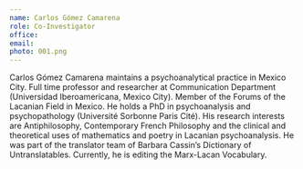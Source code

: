 ```yaml
---
name: Carlos Gómez Camarena
role: Co-Investigator
office:
email:
photo: 001.png
---
```


Carlos Gómez Camarena maintains a psychoanalytical practice in Mexico City. Full time professor and researcher at Communication Department (Universidad Iberoamericana, Mexico City). Member of the Forums of the Lacanian Field in Mexico. He holds a PhD in psychoanalysis and psychopathology (Université Sorbonne Paris Cité). His research interests are Antiphilosophy, Contemporary French Philosophy and the clinical and theoretical uses of mathematics and poetry in Lacanian psychoanalysis. He was part of the translator team of Barbara Cassin’s Dictionary of Untranslatables. Currently, he is editing the Marx-Lacan Vocabulary.
